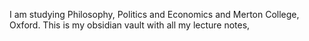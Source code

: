 I am studying Philosophy, Politics and Economics and Merton College, Oxford. This is my obsidian vault with all my lecture notes, 